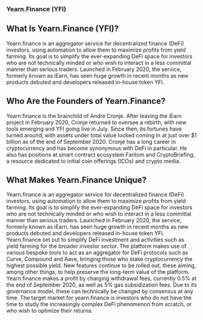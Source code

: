 ﻿

















### Yearn.Finance (YFI) 
## What Is Yearn.Finance (YFI)?
Yearn.finance is an aggregator service for decentralized finance (DeFi) investors, using automation to allow them to maximize profits from yield farming.
Its goal is to simplify the ever-expanding DeFi space for investors who are not technically minded or who wish to interact in a less committal manner than serious traders.
Launched in February 2020, the service, formerly known as iEarn, has seen huge growth in recent months as new products debuted and developers released in-house token YFI.

## Who Are the Founders of Yearn.Finance?
Yearn.finance is the brainchild of Andre Cronje. After leaving the iEarn project in February 2020, Cronje returned to oversee a rebirth, with new tools emerging and YFI going live in July.
Since then, its fortunes have turned around, with assets under total value locked coming in at just over $1 billion as of the end of September 2020.
Cronje has a long career in cryptocurrency and has become synonymous with DeFi in particular. He also has positions at smart contract ecosystem Fantom and CryptoBriefing, a resource dedicated to initial coin offerings (ICOs) and crypto media.

## What Makes Yearn.Finance Unique?
Yearn.finance is an aggregator service for decentralized finance (DeFi) investors, using automation to allow them to maximize profits from yield farming.
Its goal is to simplify the ever-expanding DeFi space for investors who are not technically minded or who wish to interact in a less committal manner than serious traders.
Launched in February 2020, the service, formerly known as iEarn, has seen huge growth in recent months as new products debuted and developers released in-house token YFI.
Yearn.finance set out to simplify DeFi investment and activities such as yield farming for the broader investor sector.
The platform makes use of various bespoke tools to act as an aggregator for DeFi protocols such as Curve, Compound and Aave, bringing those who stake cryptocurrency the highest possible yield.
New features continue to be rolled out, these aiming, among other things, to help preserve the long-term value of the platform.
Yearn.finance makes a profit by charging withdrawal fees, currently 0.5% at the end of September 2020, as well as 5% gas subsidization fees. Due to its governance model, these can technically be changed by consensus at any time.
The target market for yearn.finance is investors who do not have the time to study the increasingly complex DeFi phenomenon from scratch, or who wish to optimize their returns.


